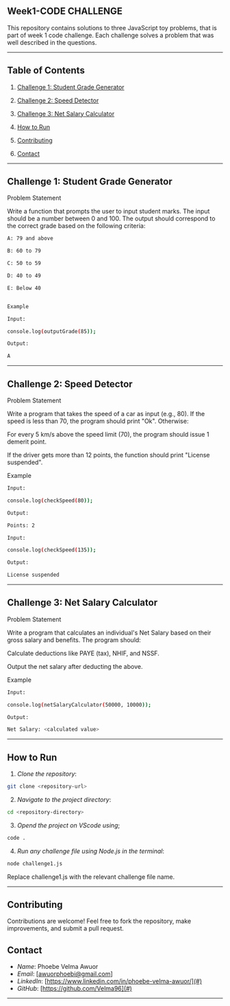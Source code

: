 ## Week1-CODE CHALLENGE

This repository contains solutions to three JavaScript toy problems, that is part of week 1 code challenge. Each challenge solves a problem that was well described in the questions.


---

## Table of Contents

1. [Challenge 1: Student Grade Generator](challenge1)


2. [Challenge 2: Speed Detector](challenge2)


3. [Challenge 3: Net Salary Calculator](challenge3)


4. [How to Run](howToRun)


5. [Contributing](contributing)

6. [Contact](contact)





---

## Challenge 1: Student Grade Generator

Problem Statement

Write a function that prompts the user to input student marks. The input should be a number between 0 and 100. The output should correspond to the correct grade based on the following criteria:
```bash
A: 79 and above

B: 60 to 79

C: 50 to 59

D: 40 to 49

E: Below 40


Example

Input:

console.log(outputGrade(85));

Output:

A
```


---

## Challenge 2: Speed Detector

Problem Statement

Write a program that takes the speed of a car as input (e.g., 80). If the speed is less than 70, the program should print "Ok". Otherwise:

For every 5 km/s above the speed limit (70), the program should issue 1 demerit point.

If the driver gets more than 12 points, the function should print "License suspended".


Example
```bash
Input:

console.log(checkSpeed(80));

Output:

Points: 2

Input:

console.log(checkSpeed(135));

Output:

License suspended
```


---

## Challenge 3: Net Salary Calculator

Problem Statement

Write a program that calculates an individual's Net Salary based on their gross salary and benefits. The program should:

Calculate deductions like PAYE (tax), NHIF, and NSSF.

Output the net salary after deducting the above.


Example
```bash
Input:

console.log(netSalaryCalculator(50000, 10000));

Output:

Net Salary: <calculated value>
```


---

## How to Run

1. *Clone the repository*:

```bash
git clone <repository-url>
```

2. *Navigate to the project directory*:
```bash
cd <repository-directory>
```
3. *Opend the project on VScode using*;
```bash
code .
```


4. *Run any challenge file using Node.js in the terminal*:
```bash
node challenge1.js
```

Replace challenge1.js with the relevant challenge file name.




---

## Contributing

Contributions are welcome! Feel free to fork the repository, make improvements, and submit a pull request.
## Contact
- *Name*: Phoebe Velma Awuor
- *Email*: [awuorphoebi@gmail.com]
- *LinkedIn*: [https://www.linkedin.com/in/phoebe-velma-awuor/](#)
- *GitHub*: [https://github.com/Velma96](#)


---